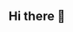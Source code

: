 ## Hi there 👋

<!--
**neilellison/neilellison** is a ✨ _special_ ✨ repository because its `README.md` (this file) appears on your GitHub profile.

Here are some ideas to get you started:

- 🔭 I’m currently working on my Computer Science degree.
- 🌱 I’m currently learning Java and Unix.
- 🤔 I’m looking for help with finding internships.
- 📫 How to reach me: ellison.neil1@gmail.com
- ⚡ Fun facts: I've lived in 5 states, and I cut my own hair.
-->
